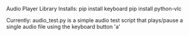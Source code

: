 
Audio Player Library Installs:
pip install keyboard
pip install python-vlc

Currently:
audio_test.py is a simple audio test script that plays/pause a single audio file using the keyboard button 'a'